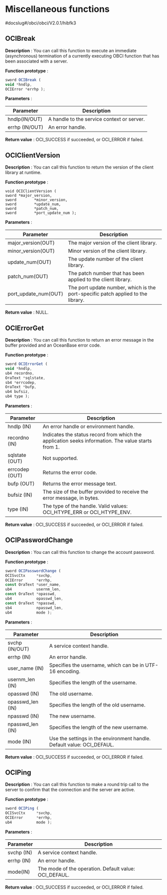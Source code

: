 Miscellaneous functions
============================================

#docslug#/obci/obci/V2.0.1/hibfk3

OCIBreak
-----------------

**Description** : You can call this function to execute an immediate (asynchronous) termination of a currently executing OBCI function that has been associated with a server.

**Function prototype** :

```javascript
sword OCIBreak ( 
void *hndlp,
OCIError *errhp );
```

**Parameters** :

|   Parameter    |              **Description**               |
|----------------|--------------------------------------------|
| hndlp(IN/OUT)  | A handle to the service context or server. |
| errhp (IN/OUT) | An error handle.                           |

**Return value** : OCI_SUCCESS if succeeded, or OCI_ERROR if failed.

OCIClientVersion
-------------------------------------

**Description** : You can call this function to return the version of the client library at runtime.

**Function prototype** :

```unknow
void OCIClientVersion ( 
sword *major_version,
sword        *minor_version,
sword        *update_num,
sword        *patch_num,
sword        *port_update_num );
```

**Parameters** :

|      Parameter       |                                   Description                                    |
|----------------------|----------------------------------------------------------------------------------|
| major_version(OUT)   | The major version of the client library.                                         |
| minor_version(OUT)   | Minor version of the client library.                                             |
| update_num(OUT)      | The update number of the client library.                                         |
| patch_num(OUT)       | The patch number that has been applied to the client library.                    |
| port_update_num(OUT) | The port update number, which is the port-specific patch applied to the library. |

**Return value** : NULL.

OCIErrorGet
--------------------

**Description** : You can call this function to return an error message in the buffer provided and an OceanBase error code.

**Function prototype** :

```javascript
sword OCIErrorGet (
void *hndlp,
ub4 recordno,
OraText *sqlstate,
sb4 *errcodep,
OraText *bufp,
ub4 bufsiz,
ub4 type );
```

**Parameters** :

|   Parameter    |                                          **Description**                                           |
|----------------|----------------------------------------------------------------------------------------------------|
| hndlp (IN)     | An error handle or environment handle.                                                             |
| recordno (IN)  | Indicates the status record from which the application seeks information. The value starts from 1. |
| sqlstate (OUT) | Not supported.                                                                                     |
| errcodep (OUT) | Returns the error code.                                                                            |
| bufp (OUT)     | Returns the error message text.                                                                    |
| bufsiz (IN)    | The size of the buffer provided to receive the error message, in bytes.                            |
| type (IN)      | The type of the handle. Valid values: OCI_HTYPE_ERR or OCI_HTYPE_ENV.                              |

**Return value** : OCI_SUCCESS if succeeded, or OCI_ERROR if failed.

OCIPasswordChange
--------------------------

**Description** : You can call this function to change the account password.

**Function prototype** :

```javascript
sword OCIPasswordChange ( 
OCISvcCtx     *svchp,
OCIError      *errhp,
const OraText *user_name,
ub4           usernm_len,
const OraText *opasswd,
ub4           opasswd_len,
const OraText *npasswd,
sb4           npasswd_len,
ub4           mode );
```

**Parameters** :

|    Parameter     |                            **Description**                             |
|------------------|------------------------------------------------------------------------|
| svchp (IN/OUT)   | A service context handle.                                              |
| errhp (IN)       | An error handle.                                                       |
| user_name (IN)   | Specifies the username, which can be in UTF-16 encoding.               |
| usernm_len (IN)  | Specifies the length of the username.                                  |
| opasswd (IN)     | The old username.                                                      |
| opasswd_len (IN) | Specifies the length of the old username.                              |
| npasswd (IN)     | The new username.                                                      |
| npasswd_len (IN) | Specifies the length of the new username.                              |
| mode (IN)        | Use the settings in the environment handle. Default value: OCI_DEFAUL. |

**Return value** : OCI_SUCCESS if succeeded, or OCI_ERROR if failed.

OCIPing
----------------

**Description** : You can call this function to make a round trip call to the server to confirm that the connection and the server are active.

**Function prototype** :

```javascript
sword OCIPing ( 
OCISvcCtx     *svchp,
OCIError      *errhp,
ub4           mode );
```

**Parameters** :

| Parameter  |                      Description                      |
|------------|-------------------------------------------------------|
| svchp (IN) | A service context handle.                             |
| errhp (IN) | An error handle.                                      |
| mode(IN)   | The mode of the operation. Default value: OCI_DEFAUL. |

**Return value** : OCI_SUCCESS if succeeded, or OCI_ERROR if failed.
